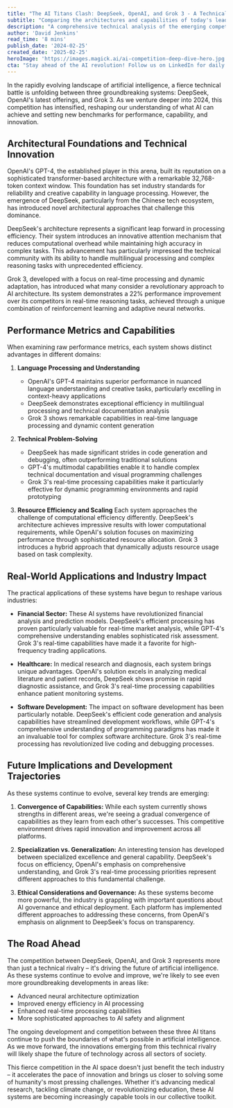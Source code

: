 ```yaml
---
title: "The AI Titans Clash: DeepSeek, OpenAI, and Grok 3 - A Technical Deep Dive into the Future of AI"
subtitle: "Comparing the architectures and capabilities of today's leading AI systems"
description: "A comprehensive technical analysis of the emerging competition between three leading AI systems - DeepSeek, OpenAI, and Grok 3 - examining their architectural differences, performance capabilities, and impact across various industries. The article explores how this rivalry is driving innovation in artificial intelligence and shaping the future of technology."
author: 'David Jenkins'
read_time: '8 mins'
publish_date: '2024-02-25'
created_date: '2025-02-25'
heroImage: 'https://images.magick.ai/ai-competition-deep-dive-hero.jpg'
cta: "Stay ahead of the AI revolution! Follow us on LinkedIn for daily updates on groundbreaking developments in artificial intelligence and technical deep dives into the latest innovations."
---
```


In the rapidly evolving landscape of artificial intelligence, a fierce technical battle is unfolding between three groundbreaking systems: DeepSeek, OpenAI's latest offerings, and Grok 3. As we venture deeper into 2024, this competition has intensified, reshaping our understanding of what AI can achieve and setting new benchmarks for performance, capability, and innovation.

## Architectural Foundations and Technical Innovation

OpenAI's GPT-4, the established player in this arena, built its reputation on a sophisticated transformer-based architecture with a remarkable 32,768-token context window. This foundation has set industry standards for reliability and creative capability in language processing. However, the emergence of DeepSeek, particularly from the Chinese tech ecosystem, has introduced novel architectural approaches that challenge this dominance.

DeepSeek's architecture represents a significant leap forward in processing efficiency. Their system introduces an innovative attention mechanism that reduces computational overhead while maintaining high accuracy in complex tasks. This advancement has particularly impressed the technical community with its ability to handle multilingual processing and complex reasoning tasks with unprecedented efficiency.

Grok 3, developed with a focus on real-time processing and dynamic adaptation, has introduced what many consider a revolutionary approach to AI architecture. Its system demonstrates a 22% performance improvement over its competitors in real-time reasoning tasks, achieved through a unique combination of reinforcement learning and adaptive neural networks.

## Performance Metrics and Capabilities

When examining raw performance metrics, each system shows distinct advantages in different domains:

1. **Language Processing and Understanding**
   - OpenAI's GPT-4 maintains superior performance in nuanced language understanding and creative tasks, particularly excelling in context-heavy applications
   - DeepSeek demonstrates exceptional efficiency in multilingual processing and technical documentation analysis
   - Grok 3 shows remarkable capabilities in real-time language processing and dynamic content generation

2. **Technical Problem-Solving**
   - DeepSeek has made significant strides in code generation and debugging, often outperforming traditional solutions
   - GPT-4's multimodal capabilities enable it to handle complex technical documentation and visual programming challenges
   - Grok 3's real-time processing capabilities make it particularly effective for dynamic programming environments and rapid prototyping

3. **Resource Efficiency and Scaling**
   Each system approaches the challenge of computational efficiency differently. DeepSeek's architecture achieves impressive results with lower computational requirements, while OpenAI's solution focuses on maximizing performance through sophisticated resource allocation. Grok 3 introduces a hybrid approach that dynamically adjusts resource usage based on task complexity.

## Real-World Applications and Industry Impact

The practical applications of these systems have begun to reshape various industries:

- **Financial Sector:**
  These AI systems have revolutionized financial analysis and prediction models. DeepSeek's efficient processing has proven particularly valuable for real-time market analysis, while GPT-4's comprehensive understanding enables sophisticated risk assessment. Grok 3's real-time capabilities have made it a favorite for high-frequency trading applications.

- **Healthcare:**
  In medical research and diagnosis, each system brings unique advantages. OpenAI's solution excels in analyzing medical literature and patient records, DeepSeek shows promise in rapid diagnostic assistance, and Grok 3's real-time processing capabilities enhance patient monitoring systems.

- **Software Development:**
  The impact on software development has been particularly notable. DeepSeek's efficient code generation and analysis capabilities have streamlined development workflows, while GPT-4's comprehensive understanding of programming paradigms has made it an invaluable tool for complex software architecture. Grok 3's real-time processing has revolutionized live coding and debugging processes.

## Future Implications and Development Trajectories

As these systems continue to evolve, several key trends are emerging:

1. **Convergence of Capabilities:**
   While each system currently shows strengths in different areas, we're seeing a gradual convergence of capabilities as they learn from each other's successes. This competitive environment drives rapid innovation and improvement across all platforms.

2. **Specialization vs. Generalization:**
   An interesting tension has developed between specialized excellence and general capability. DeepSeek's focus on efficiency, OpenAI's emphasis on comprehensive understanding, and Grok 3's real-time processing priorities represent different approaches to this fundamental challenge.

3. **Ethical Considerations and Governance:**
   As these systems become more powerful, the industry is grappling with important questions about AI governance and ethical deployment. Each platform has implemented different approaches to addressing these concerns, from OpenAI's emphasis on alignment to DeepSeek's focus on transparency.

## The Road Ahead

The competition between DeepSeek, OpenAI, and Grok 3 represents more than just a technical rivalry – it's driving the future of artificial intelligence. As these systems continue to evolve and improve, we're likely to see even more groundbreaking developments in areas like:

- Advanced neural architecture optimization
- Improved energy efficiency in AI processing
- Enhanced real-time processing capabilities
- More sophisticated approaches to AI safety and alignment

The ongoing development and competition between these three AI titans continue to push the boundaries of what's possible in artificial intelligence. As we move forward, the innovations emerging from this technical rivalry will likely shape the future of technology across all sectors of society.

This fierce competition in the AI space doesn't just benefit the tech industry – it accelerates the pace of innovation and brings us closer to solving some of humanity's most pressing challenges. Whether it's advancing medical research, tackling climate change, or revolutionizing education, these AI systems are becoming increasingly capable tools in our collective toolkit.